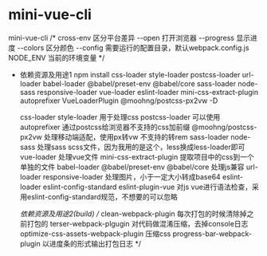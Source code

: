 # mini-vue-cli
mini-vue-cli
/*
      cross-env 区分平台差异
      --open 打开浏览器
      --progress 显示进度
      --colors 区分颜色
      --config 需要运行的配置目录，默认webpack.config.js
      NODE_ENV 当前的环境变量
  */

* 依赖资源及用途1
  npm install css-loader style-loader postcss-loader url-loader babel-loader  @babel/preset-env @babel/core sass-loader node-sass responsive-loader vue-loader eslint-loader mini-css-extract-plugin autoprefixer VueLoaderPlugin @moohng/postcss-px2vw -D

  css-loader style-loader 用于处理css
  postcss-loader 可以使用
  autoprefixer 通过postcss给浏览器不支持的css加前缀
  @moohng/postcss-px2vw 处理移动端适配，使用px转vw 不支持的转rem
  sass-loader node-sass 处理sass scss文件，因为我用的是这个，less换成less-loader即可
  vue-loader 处理vue文件
  mini-css-extract-plugin 提取项目中的css到一个单独的文件
  babel-loader @babel/preset-env @babel/core 处理js兼容
  url-loader responsive-loader 处理图片，小于一定大小转成base64
  eslint-loader eslint-config-standard eslint-plugin-vue 对js vue进行语法检查，采用eslint-config-standard规范，不想要的可以忽略

  *依赖资源及用途2(build)
  /*
  clean-webpack-plugin 每次打包的时候清除掉之前打包的
  terser-webpack-plgugin 对代码做混淆压缩，去掉console日志
  optimize-css-assets-webpack-plugin 压缩css
  progress-bar-webpack-plugin 以进度条的形式输出打包日志
  */